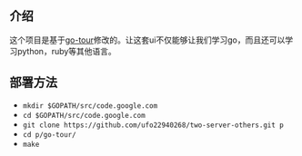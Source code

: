 ## 介绍

这个项目是基于[go-tour](http://tour.golang.org/#1)修改的。让这套ui不仅能够让我们学习go，而且还可以学习python，ruby等其他语言。

## 部署方法

- `mkdir $GOPATH/src/code.google.com`
- `cd $GOPATH/src/code.google.com`
- `git clone https://github.com/ufo22940268/two-server-others.git p`
- `cd p/go-tour/`
- `make`


